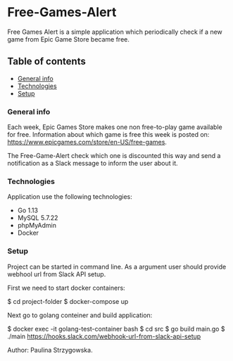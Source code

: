 # Free-Games-Alert

Free Games Alert is a simple application which periodically check if a new game from Epic Game Store became free. 

## Table of contents
* [General info](#general-info)
* [Technologies](#technologies)
* [Setup](#setup)

### General info
Each week, Epic Games Store makes one non free-to-play game available for free. Information about which game is free this week is posted on: https://www.epicgames.com/store/en-US/free-games.

The Free-Game-Alert check which one is discounted this way and send a notification as a Slack message to inform the user about it.

### Technologies
Application use the following technologies:
- Go 1.13
- MySQL 5.7.22
- phpMyAdmin
- Docker

### Setup
Project can be started in command line. As a argument user should provide webhool url from Slack API setup.

First we need to start docker containers:

$ cd project-folder
$ docker-compose up

Next go to golang conteiner and build application:

$ docker exec -it golang-test-container bash
$ cd src
$ go build main.go
$ ./main https://hooks.slack.com/webhook-url-from-slack-api-setup

Author: Paulina Strzygowska.
